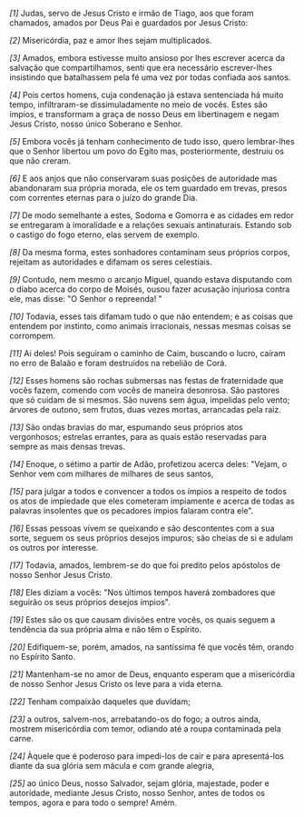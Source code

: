 *[1]* Judas, servo de Jesus Cristo e irmão de Tiago, aos que foram chamados, amados por Deus Pai e guardados por Jesus Cristo:

*[2]* Misericórdia, paz e amor lhes sejam multiplicados.

*[3]* Amados, embora estivesse muito ansioso por lhes escrever acerca da salvação que compartilhamos, senti que era necessário escrever-lhes insistindo que batalhassem pela fé uma vez por todas confiada aos santos.

*[4]* Pois certos homens, cuja condenação já estava sentenciada há muito tempo, infiltraram-se dissimuladamente no meio de vocês. Estes são ímpios, e transformam a graça de nosso Deus em libertinagem e negam Jesus Cristo, nosso único Soberano e Senhor.

*[5]* Embora vocês já tenham conhecimento de tudo isso, quero lembrar-lhes que o Senhor libertou um povo do Egito mas, posteriormente, destruiu os que não creram.

*[6]* E aos anjos que não conservaram suas posições de autoridade mas abandonaram sua própria morada, ele os tem guardado em trevas, presos com correntes eternas para o juízo do grande Dia.

*[7]* De modo semelhante a estes, Sodoma e Gomorra e as cidades em redor se entregaram à imoralidade e a relações sexuais antinaturais. Estando sob o castigo do fogo eterno, elas servem de exemplo.

*[8]* Da mesma forma, estes sonhadores contaminam seus próprios corpos, rejeitam as autoridades e difamam os seres celestiais.

*[9]* Contudo, nem mesmo o arcanjo Miguel, quando estava disputando com o diabo acerca do corpo de Moisés, ousou fazer acusação injuriosa contra ele, mas disse: "O Senhor o repreenda! "

*[10]* Todavia, esses tais difamam tudo o que não entendem; e as coisas que entendem por instinto, como animais irracionais, nessas mesmas coisas se corrompem.

*[11]* Ai deles! Pois seguiram o caminho de Caim, buscando o lucro, caíram no erro de Balaão e foram destruídos na rebelião de Corá.

*[12]* Esses homens são rochas submersas nas festas de fraternidade que vocês fazem, comendo com vocês de maneira desonrosa. São pastores que só cuidam de si mesmos. São nuvens sem água, impelidas pelo vento; árvores de outono, sem frutos, duas vezes mortas, arrancadas pela raiz.

*[13]* São ondas bravias do mar, espumando seus próprios atos vergonhosos; estrelas errantes, para as quais estão reservadas para sempre as mais densas trevas.

*[14]* Enoque, o sétimo a partir de Adão, profetizou acerca deles: "Vejam, o Senhor vem com milhares de milhares de seus santos,

*[15]* para julgar a todos e convencer a todos os ímpios a respeito de todos os atos de impiedade que eles cometeram impiamente e acerca de todas as palavras insolentes que os pecadores ímpios falaram contra ele".

*[16]* Essas pessoas vivem se queixando e são descontentes com a sua sorte, seguem os seus próprios desejos impuros; são cheias de si e adulam os outros por interesse.

*[17]* Todavia, amados, lembrem-se do que foi predito pelos apóstolos de nosso Senhor Jesus Cristo.

*[18]* Eles diziam a vocês: "Nos últimos tempos haverá zombadores que seguirão os seus próprios desejos ímpios".

*[19]* Estes são os que causam divisões entre vocês, os quais seguem a tendência da sua própria alma e não têm o Espírito.

*[20]* Edifiquem-se, porém, amados, na santíssima fé que vocês têm, orando no Espírito Santo.

*[21]* Mantenham-se no amor de Deus, enquanto esperam que a misericórdia de nosso Senhor Jesus Cristo os leve para a vida eterna.

*[22]* Tenham compaixão daqueles que duvidam;

*[23]* a outros, salvem-nos, arrebatando-os do fogo; a outros ainda, mostrem misericórdia com temor, odiando até a roupa contaminada pela carne.

*[24]* Àquele que é poderoso para impedi-los de cair e para apresentá-los diante da sua glória sem mácula e com grande alegria,

*[25]* ao único Deus, nosso Salvador, sejam glória, majestade, poder e autoridade, mediante Jesus Cristo, nosso Senhor, antes de todos os tempos, agora e para todo o sempre! Amém.

